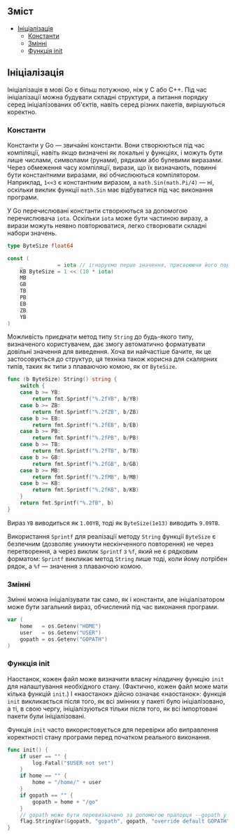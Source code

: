 ## Зміст
- [Ініціалізація](#Ініціалізація)
  - [Константи](#Константи)
  - [Змінні](#Змінні)
  - [Функція init](#Функція-init)

## Ініціалізація
Ініціалізація в мові Go є більш потужною, ніж у C або C++. Під час ініціалізації можна будувати складні структури, а питання порядку серед ініціалізованих об'єктів, навіть серед різних пакетів, вирішуються коректно.

### Константи
Константи у Go — звичайні константи. Вони створюються під час компіляції, навіть якщо визначені як локальні у функціях, і можуть бути лише числами, символами (рунами), рядками або булевими виразами. Через обмеження часу компіляції, вирази, що їх визначають, повинні бути константними виразами, які обчислюються компілятором. Наприклад, `1<<3` є константним виразом, а `math.Sin(math.Pi/4)` — ні, оскільки виклик функції `math.Sin` має відбуватися під час виконання програми.

У Go перечислювані константи створюються за допомогою перечислювача `iota`. Оскільки `iota` може бути частиною виразу, а вирази можуть неявно повторюватися, легко створювати складні набори значень.
```go
type ByteSize float64

const (
    _           = iota // ігноруємо перше значення, присвоюючи його порожньому ідентифікатору
    KB ByteSize = 1 << (10 * iota)
    MB
    GB
    TB
    PB
    EB
    ZB
    YB
)
```

Можливість приєднати метод типу `String` до будь-якого типу, визначеного користувачем, дає змогу автоматично форматувати довільні значення для виведення. Хоча ви найчастіше бачите, як це застосовується до структур, ця техніка також корисна для скалярних типів, таких як типи з плаваючою комою, як от `ByteSize`.
```go
func (b ByteSize) String() string {
    switch {
    case b >= YB:
        return fmt.Sprintf("%.2fYB", b/YB)
    case b >= ZB:
        return fmt.Sprintf("%.2fZB", b/ZB)
    case b >= EB:
        return fmt.Sprintf("%.2fEB", b/EB)
    case b >= PB:
        return fmt.Sprintf("%.2fPB", b/PB)
    case b >= TB:
        return fmt.Sprintf("%.2fTB", b/TB)
    case b >= GB:
        return fmt.Sprintf("%.2fGB", b/GB)
    case b >= MB:
        return fmt.Sprintf("%.2fMB", b/MB)
    case b >= KB:
        return fmt.Sprintf("%.2fKB", b/KB)
    }
    return fmt.Sprintf("%.2fB", b)
}
```

Вираз `YB` виводиться як `1.00YB`, тоді як `ByteSize(1e13)` виводить `9.09TB`.

Використання `Sprintf` для реалізації методу `String` функції `ByteSize` є безпечним (дозволяє уникнути нескінченного повторення) не через перетворення, а через виклик `Sprintf` з `%f`, який не є рядковим форматом: `Sprintf` викликає метод `String` лише тоді, коли йому потрібен рядок, а `%f` — значення з плаваючою комою.

### Змінні
Змінні можна ініціалізувати так само, як і константи, але ініціалізатором може бути загальний вираз, обчислений під час виконання програми.
```go
var (
    home   = os.Getenv("HOME")
    user   = os.Getenv("USER")
    gopath = os.Getenv("GOPATH")
)
```

### Функція init
Наостанок, кожен файл може визначити власну ніладичну функцію `init` для налаштування необхідного стану. (Фактично, кожен файл може мати кілька функцій `init`.) І «наостанок» дійсно означає «наостанок»: функція `init` викликається після того, як всі змінних у пакеті було ініціалізовано, а ті, в свою чергу, ініціалізуються тільки після того, як всі імпортовані пакети були ініціалізовані.

Функція `init` часто використовується для перевірки або виправлення коректності стану програми перед початком реального виконання.
```go
func init() {
    if user == "" {
        log.Fatal("$USER not set")
    }
    if home == "" {
        home = "/home/" + user
    }
    if gopath == "" {
        gopath = home + "/go"
    }
    // gopath може бути перевизначено за допомогою прапорця --gopath у командному рядку.
    flag.StringVar(&gopath, "gopath", gopath, "override default GOPATH")
}
```